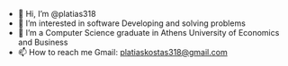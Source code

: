 - 👋 Hi, I’m @platias318
- 👀 I’m interested in software Developing and solving problems
- 🌱 I’m a Computer Science graduate in Athens University of Economics and Business
- 📫 How to reach me Gmail: platiaskostas318@gmail.com

<!---
platias318/platias318 is a ✨ special ✨ repository because its `README.md` (this file) appears on your GitHub profile.
You can click the Preview link to take a look at your changes.
--->
